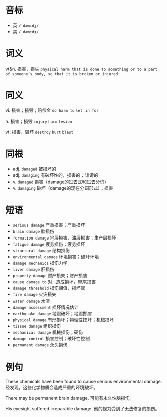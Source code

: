 # 音标

- 英 `/'dæmɪdʒ/`
- 美 `/'dæmɪdʒ/`

# 词义

vt&n. 损害，损失
`physical harm that is done to something or to a part of someone’s body, so that it is broken or injured`

# 同义

vi. 损害；损毁；赔偿金
`do harm to` `let in for`

n. 损害；损毁
`injury` `harm` `lesion`

vt. 损害，毁坏
`destroy` `hurt` `blast`

# 同根

- adj. `damaged` 被损坏的
- adj. `damaging` 有破坏性的，损害的；诽谤的
- v. `damaged` 损害（damage的过去式和过去分词）
- v. `damaging` 破坏（damage的现在分词形式）；损害

# 短语

- `serious damage` 严重损害；严重损坏
- `brain damage` 脑损伤
- `formation damage` 地层损害，油层损害；生产层损坏
- `fatigue damage` 疲劳损伤；疲劳损坏
- `structural damage` 结构损伤
- `environmental damage` 环境损害；破坏环境
- `damage mechanics` 损伤力学
- `liver damage` 肝损伤
- `property damage` 财产损失；财产损害
- `cause damage to` 对…造成损坏，带来损害
- `damage threshold` 损伤阈值，损坏阈
- `fire damage` 火灾损失
- `water damage` 水渍
- `damage assessment` 损坏情况估计
- `earthquake damage` 地震破坏；地震损害
- `physical damage` 有形损坏；物理性损坏；机械损坏
- `tissue damage` 组织损伤
- `mechanical damage` 机械损伤；硬伤
- `damage control` 损害控制；破坏性控制
- `permanent damage` 永久损伤

# 例句

These chemicals have been found to cause serious environmental damage.
经发现，这些化学物质会造成严重的环境破坏。

There may be permanent brain damage.
可能有永久性脑损伤。

His eyesight suffered irreparable damage.
他的视力受到了无法修复的损伤。


